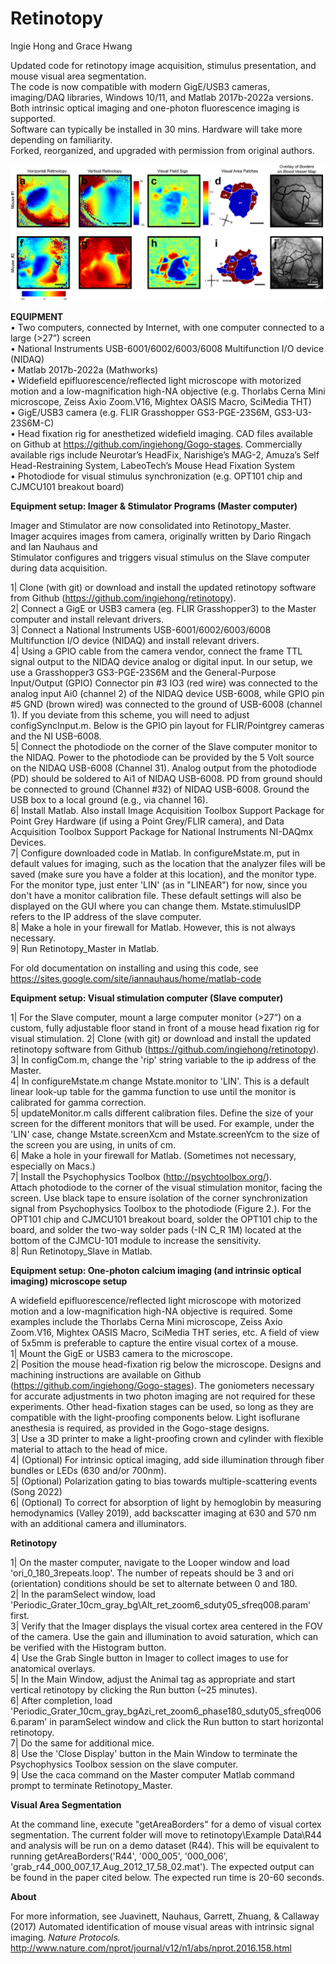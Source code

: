 # Retinotopy 
Ingie Hong and Grace Hwang  

Updated code for retinotopy image acquisition, stimulus presentation, and mouse visual area segmentation.  
The code is now compatible with modern GigE/USB3 cameras, imaging/DAQ libraries, Windows 10/11, and Matlab 2017b-2022a versions.  
Both intrinsic optical imaging and one-photon fluorescence imaging is supported.  
Software can typically be installed in 30 mins. Hardware will take more depending on familiarity.   
Forked, reorganized, and upgraded with permission from original authors.

![Alt text](https://github.com/SNLC/ISI/blob/master/NP-P160101A%20Fig%204.png?raw=true?raw=true "Figure 4 from Juavinett, Nauhaus, Garrett & Callaway 2016")

**EQUIPMENT**  
•	Two computers, connected by Internet, with one computer connected to a large (>27”) screen  
•	National Instruments USB-6001/6002/6003/6008 Multifunction I/O device (NIDAQ)   
•	Matlab 2017b-2022a (Mathworks)  
•	Widefield epifluorescence/reflected light microscope with motorized motion and a low-magnification high-NA objective (e.g. Thorlabs Cerna Mini microscope, Zeiss Axio Zoom.V16, Mightex OASIS Macro, SciMedia THT)  
•	GigE/USB3 camera (e.g. FLIR Grasshopper GS3-PGE-23S6M, GS3-U3-23S6M-C)  
•	Head fixation rig for anesthetized widefield imaging. CAD files available on Github at https://github.com/ingiehong/Gogo-stages. Commercially available rigs include Neurotar’s HeadFix, Narishige’s MAG-2, Amuza’s Self Head-Restraining System, LabeoTech’s Mouse Head Fixation System  
•	Photodiode for visual stimulus synchronization (e.g. OPT101 chip and CJMCU101 breakout board)  
  
**Equipment setup: Imager & Stimulator Programs (Master computer)**

Imager and Stimulator are now consolidated into Retinotopy_Master.  
Imager acquires images from camera, originally written by Dario Ringach and Ian Nauhaus and  
Stimulator configures and triggers visual stimulus on the Slave computer during data acquisition.

1|	Clone (with git) or download and install the updated retinotopy software from Github (https://github.com/ingiehong/retinotopy).  
2|	Connect a GigE or USB3 camera (eg. FLIR Grasshopper3) to the Master computer and install relevant drivers.  
3|	Connect a National Instruments USB-6001/6002/6003/6008 Multifunction I/O device (NIDAQ) and install relevant drivers.  
4|	Using a GPIO cable from the camera vendor, connect the frame TTL signal output to the NIDAQ device analog or digital input. In our setup, we use a Grasshopper3 GS3-PGE-23S6M and the General-Purpose Input/Output (GPIO) Connector pin #3 IO3 (red wire) was connected to the analog input Ai0 (channel 2) of the NIDAQ device USB-6008, while GPIO pin #5 GND (brown wired) was connected to the ground of USB-6008 (channel 1). If you deviate from this scheme, you will need to adjust configSyncInput.m. Below is the GPIO pin layout for FLIR/Pointgrey cameras and the NI USB-6008.  
5|	Connect the photodiode on the corner of the Slave computer monitor to the NIDAQ. Power to the photodiode can be provided by the 5 Volt source on the NIDAQ USB-6008 (Channel 31). Analog output from the photodiode (PD) should be soldered to Ai1 of NIDAQ USB-6008. PD from ground should be connected to ground (Channel #32) of NIDAQ USB-6008. Ground the USB box to a local ground (e.g., via channel 16).  
6|	Install Matlab.  Also install Image Acquisition Toolbox Support Package for Point Grey Hardware (if using a Point Grey/FLIR camera), and Data Acquisition Toolbox Support Package for National Instruments NI-DAQmx Devices.  
7|	Configure downloaded code in Matlab. In configureMstate.m, put in default values for imaging, such as the location that the analyzer files will be saved (make sure you have a folder at this location), and the monitor type. For the monitor type, just enter 'LIN' (as in "LINEAR") for now, since you don't have a monitor calibration file. These default settings will also be displayed on the GUI where you can change them. Mstate.stimulusIDP refers to the IP address of the slave computer.  
8|	Make a hole in your firewall for Matlab.  However, this is not always necessary.  
9|	Run Retinotopy_Master in Matlab.  


For old documentation on installing and using this code, see https://sites.google.com/site/iannauhaus/home/matlab-code

**Equipment setup: Visual stimulation computer (Slave computer)**  

1|	For the Slave computer, mount a large computer monitor (>27”) on a custom, fully adjustable floor stand in front of a mouse head fixation rig for visual stimulation. 
2|	Clone (with git) or download and install the updated retinotopy software from Github (https://github.com/ingiehong/retinotopy).  
3|	In configCom.m, change the 'rip' string variable to the ip address of the Master.  
4|	In configureMstate.m change Mstate.monitor to 'LIN'. This is a default linear look-up table for the gamma function to use until the monitor is calibrated for gamma correction.  
5|	updateMonitor.m calls different calibration files. Define the size of your screen for the different monitors that will be used.  For example, under the 'LIN' case, change Mstate.screenXcm and Mstate.screenYcm to the size of the screen you are using, in units of cm.  
6|	Make a hole in your firewall for Matlab. (Sometimes not necessary, especially on Macs.)  
7|	Install the Psychophysics Toolbox (http://psychtoolbox.org/).  
Attach photodiode to the corner of the visual stimulation monitor, facing the screen. Use black tape to ensure isolation of the corner synchronization signal from Psychophysics Toolbox to the photodiode (Figure 2.). For the OPT101 chip and CJMCU101 breakout board, solder the OPT101 chip to the board, and solder the two-way solder pads (-IN  C_R  1M) located at the bottom of the CJMCU-101 module to increase the sensitivity.  
8|	Run Retinotopy_Slave in Matlab.


**Equipment setup: One-photon calcium imaging (and intrinsic optical imaging) microscope setup**  
  
A widefield epifluorescence/reflected light microscope with motorized motion and a low-magnification high-NA objective is required. Some examples include the Thorlabs Cerna Mini microscope, Zeiss Axio Zoom.V16, Mightex OASIS Macro, SciMedia THT series, etc. A field of view of 5x5mm is preferable to capture the entire visual cortex of a mouse.  
1|	Mount the GigE or USB3 camera to the microscope.  
2|	Position the mouse head-fixation rig below the microscope. Designs and machining instructions are available on Github (https://github.com/ingiehong/Gogo-stages). The goniometers necessary for accurate adjustments in two photon imaging are not required for these experiments. Other head-fixation stages can be used, so long as they are compatible with the light-proofing components below. Light isoflurane anesthesia is required, as provided in the Gogo-stage designs.  
3|	Use a 3D printer to make a light-proofing crown and cylinder with flexible material to attach to the head of mice.  
4|	(Optional) For intrinsic optical imaging, add side illumination through fiber bundles or LEDs (630 and/or 700nm).  
5|	(Optional) Polarization gating to bias towards multiple-scattering events (Song 2022)  
6|	(Optional) To correct for absorption of light by hemoglobin by measuring hemodynamics (Valley 2019), add backscatter imaging at 630 and 570 nm with an additional camera and illuminators.  

**Retinotopy**   

1|	On the master computer, navigate to the Looper window and load 'ori_0_180_3repeats.loop'. The number of repeats should be 3 and ori (orientation) conditions should be set to alternate between 0 and 180.   
2|  In the paramSelect window, load 'Periodic_Grater_10cm_gray_bg\Alt_ret_zoom6_sduty05_sfreq008.param' first.   
3|  Verify that the Imager displays the visual cortex area centered in the FOV of the camera. Use the gain and illumination to avoid saturation, which can be verified with the Histogram button.    
4|  Use the Grab Single button in Imager to collect images to use for anatomical overlays.   
5|  In the Main Window, adjust the Animal tag as appropriate and start vertical retinotopy by clicking the Run button (~25 minutes).   
6|  After completion, load 'Periodic_Grater_10cm_gray_bgAzi_ret_zoom6_phase180_sduty05_sfreq0066.param' in paramSelect window and click the Run button to start horizontal retinotopy.   
7|  Do the same for additional mice.   
8|  Use the 'Close Display' button in the Main Window to terminate the Psychophysics Toolbox session on the slave computer.   
9|  Use the caca command on the Master computer Matlab command prompt to terminate Retinotopy_Master.   
   
**Visual Area Segmentation**

At the command line, execute "getAreaBorders" for a demo of visual cortex segmentation. The current folder will move to retinotopy\Example Data\R44 and analysis will be run on a demo dataset (R44). This will be equivalent to running getAreaBorders('R44', '000_005', '000_006', 'grab_r44_000_007_17_Aug_2012_17_58_02.mat'). The expected output can be found in the paper cited below. The expected run time is 20-60 seconds.

**About**

For more information, see Juavinett, Nauhaus, Garrett, Zhuang, & Callaway (2017) Automated identification of mouse visual areas with intrinsic signal imaging. <i>Nature Protocols.</i> http://www.nature.com/nprot/journal/v12/n1/abs/nprot.2016.158.html
